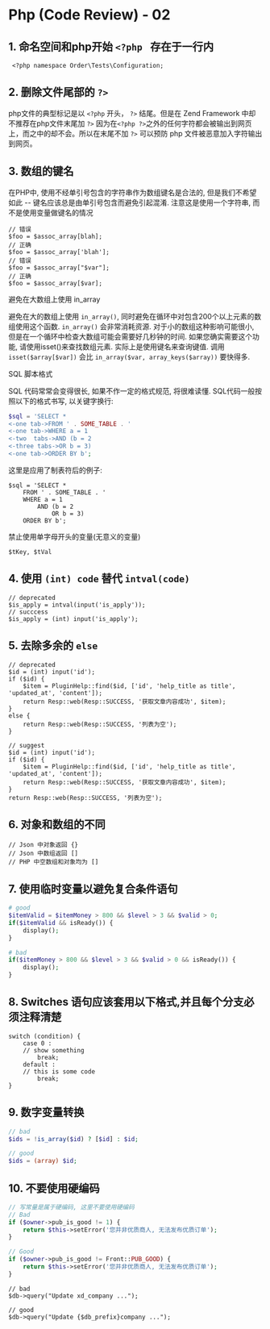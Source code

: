 # Php (Code Review) - 02

## 1. 命名空间和php开始 `<?php ` 存在于一行内
```
 <?php namespace Order\Tests\Configuration;
```

## 2. 删除文件尾部的 `?>`


php文件的典型标记是以 `<?php` 开头， `?>` 结尾。但是在 Zend Framework 中却不推荐在php文件末尾加 `?>`
因为在`<?php ?>`之外的任何字符都会被输出到网页上，而之中的却不会。所以在末尾不加 `?>` 可以预防 php 文件被恶意加入字符输出到网页。

## 3. 数组的键名


在PHP中, 使用不经单引号包含的字符串作为数组键名是合法的, 但是我们不希望如此 -- 键名应该总是由单引号包含而避免引起混淆. 注意这是使用一个字符串, 而不是使用变量做键名的情况

```
// 错误	
$foo = $assoc_array[blah];
// 正确
$foo = $assoc_array['blah'];
// 错误
$foo = $assoc_array["$var"];
// 正确	
$foo = $assoc_array[$var];
```


避免在大数组上使用 in_array


避免在大的数组上使用 `in_array()`, 同时避免在循环中对包含200个以上元素的数组使用这个函数. `in_array()` 会非常消耗资源. 对于小的数组这种影响可能很小, 但是在一个循环中检查大数组可能会需要好几秒钟的时间. 如果您确实需要这个功能, 请使用isset()来查找数组元素. 实际上是使用键名来查询键值. 调用 `isset($array[$var])` 会比 `in_array($var, array_keys($array))` 要快得多.

SQL 脚本格式


SQL 代码常常会变得很长, 如果不作一定的格式规范, 将很难读懂. SQL代码一般按照以下的格式书写, 以关键字换行:

```php
$sql = 'SELECT * 	
<-one tab->FROM ' . SOME_TABLE . ' 
<-one tab->WHERE a = 1 
<-two  tabs->AND (b = 2 
<-three tabs->OR b = 3) 	
<-one tab->ORDER BY b';
```

这里是应用了制表符后的例子:

```
$sql = 'SELECT *
    FROM ' . SOME_TABLE . ' 
    WHERE a = 1 
        AND (b = 2 
            OR b = 3) 	   
    ORDER BY b';
```

禁止使用单字母开头的变量(无意义的变量)


```
$tKey, $tVal
```

## 4. 使用 `(int) code` 替代 `intval(code)`

```
// deprecated
$is_apply = intval(input('is_apply'));
// succcess
$is_apply = (int) input('is_apply');
```
## 5. 去除多余的 `else`

```
// deprecated
$id = (int) input('id');
if ($id) {
	$item = PluginHelp::find($id, ['id', 'help_title as title', 'updated_at', 'content']);
	return Resp::web(Resp::SUCCESS, '获取文章内容成功', $item);
}
else {
	return Resp::web(Resp::SUCCESS, '列表为空');
}

// suggest
$id = (int) input('id');
if ($id) {
	$item = PluginHelp::find($id, ['id', 'help_title as title', 'updated_at', 'content']);
	return Resp::web(Resp::SUCCESS, '获取文章内容成功', $item);
}
return Resp::web(Resp::SUCCESS, '列表为空');
```

## 6. 对象和数组的不同
```
// Json 中对象返回 {}
// Json 中数组返回 []
// PHP 中空数组和对象均为 []
```

## 7. 使用临时变量以避免复合条件语句


```php
# good
$itemValid = $itemMoney > 800 && $level > 3 && $valid > 0;
if($itemValid && isReady()) {
    display();	
}

# bad
if($itemMoney > 800 && $level > 3 && $valid > 0 && isReady()) {	
    display();	
}
```

## 8. Switches 语句应该套用以下格式,并且每个分支必须注释清楚


```
switch (condition) {
    case 0 :	        
    // show something
        break;	
    default :
    // this is some code
        break;
}
```

## 9. 数字变量转换

```php
// bad
$ids = !is_array($id) ? [$id] : $id;

// good
$ids = (array) $id;
```
## 10. 不要使用硬编码
        
```php
// 写常量是属于硬编码, 这里不要使用硬编码
// Bad
if ($owner->pub_is_good != 1) {
    return $this->setError('您并非优质商人, 无法发布优质订单');
}

// Good
if ($owner->pub_is_good != Front::PUB_GOOD) {
    return $this->setError('您并非优质商人, 无法发布优质订单');
}
```

```
// bad
$db->query("Update xd_company ...");

// good
$db->query("Update {$db_prefix}company ...");
```